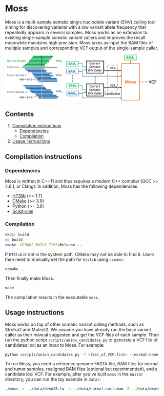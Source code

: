 # Moss

Moss is a multi-sample somatic single nucleotide variant (SNV) calling tool aiming for discovering variants with a low variant allele frequency that repeatedly appears in several samples.
Moss works as an extension to existing single-sample somatic variant callers and improves the recall meanwhile maintains high precision.
Moss takes as input the BAM files of multiple samples and corresponding VCF output of the single-sample caller.

![Figure](doc/overview.png)

## Contents

  1. [Compilation instructions](#compilation)
     * [Dependencies](#dep)
     * [Compilation](#comp)
  2. [Usage instructions](#usage)

<a name="compilation"></a>

## Compilation instructions

<a name="dep"></a>

### Dependencies

Moss is written in C++11 and thus requires a modern C++ compiler (GCC >= 4.8.1, or Clang). In addition, Moss has the following dependencies.

* [HTSlib](https://github.com/samtools/htslib/releases) (>= 1.7)
* [CMake](http://www.cmake.org) (>= 3.9)
* Python (>= 3.6)
* [Scikit-allel](https://pypi.org/project/scikit-allel/)

<a name="comp"></a>

### Compilation

```bash
mkdir build
cd build
cmake -DCMAKE_BUILD_TYPE=Release ..
```

If `HTSlib` is not in the system path, CMake may not be able to find it. Users then need to manually set the path for `htslib` using `ccmake`:

```bash
ccmake ..
```

Then finally make Moss.

```bash
make
```

The compilation results in the executable `moss`.

<a name="usage"></a>

## Usage instructions

Moss works on top of other somatic variant calling methods, such as Strelka2 and Mutect2.
We assume you have already run the base variant caller as their manual suggested and get the VCF files of each sample.
Then run the python script `scripts/union_candidates.py` to generate a VCF file of candidates loci as an input to Moss. For example:

```bash
python scripts/union_candidates.py -f <list_of_VCF.list> --normal-name <NORMAL> -t Mutect -o <output.vcf>
```

To run Moss, you need a reference genome FASTA file, BAM files for normal and tumor samples, realigned BAM files (optional but recommended), and a candidate loci VCF.
For example, after you've built `moss` in the `build/` directory, you can run the toy example in `data/`:

``` bash
./moss -r ../data/demo20.fa -b ../data/normal.sort.bam -R ../data/empty.bam -b ../data/clone0.spike.sort.bam -R ../data/empty.bam -b ../data/clone1.spike.sort.bam -R ../data/empty.bam -b ../data/clone2.spike.sort.bam -R ../data/empty.bam -b ../data/clone3.spike.sort.bam -R ../data/empty.bam -l ../data/candidates.chrdemo20.vcf -m 4 -t -0.693 --ignore0 --grid-size 200 -o example.vcf
```
